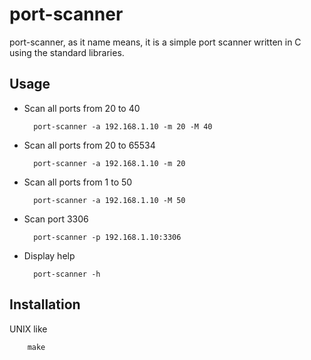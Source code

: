 # port-scanner
port-scanner, as it name means, it is a simple port scanner written in C using the standard libraries.

## Usage

* Scan all ports from 20 to 40

        port-scanner -a 192.168.1.10 -m 20 -M 40

* Scan all ports from 20 to 65534

        port-scanner -a 192.168.1.10 -m 20

* Scan all ports from 1 to 50

        port-scanner -a 192.168.1.10 -M 50

* Scan port 3306

        port-scanner -p 192.168.1.10:3306

* Display help

        port-scanner -h

## Installation
UNIX like

        make

